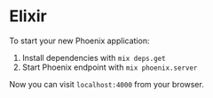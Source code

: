 # Elixir

To start your new Phoenix application:

1. Install dependencies with `mix deps.get`
2. Start Phoenix endpoint with `mix phoenix.server`

Now you can visit `localhost:4000` from your browser.
